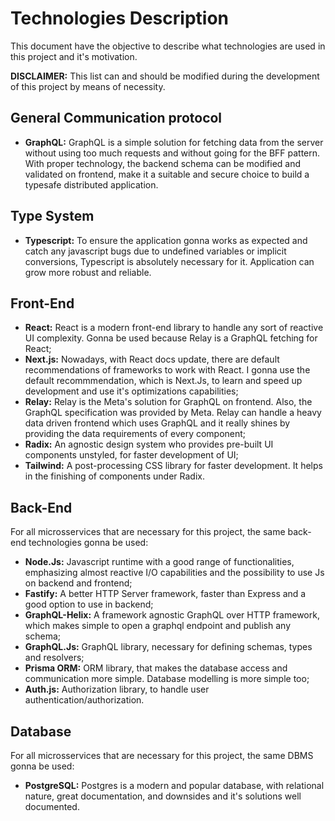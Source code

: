 # Technologies Description

This document have the objective to describe what technologies are used in this project and it's motivation.

**DISCLAIMER:** This list can and should be modified during the development of this project by means of necessity.

## General Communication protocol

- **GraphQL:** GraphQL is a simple solution for fetching data from the server without using too much requests and without going for the BFF pattern. With proper technology, the backend schema can be modified and validated on frontend, make it a suitable and secure choice to build a typesafe distributed application.

## Type System

- **Typescript:** To ensure the application gonna works as expected and catch any javascript bugs due to undefined variables or implicit conversions, Typescript is absolutely necessary for it. Application can grow more robust and reliable.

## Front-End

- **React:** React is a modern front-end library to handle any sort of reactive UI complexity. Gonna be used because Relay is a GraphQL fetching for React;
- **Next.js:** Nowadays, with React docs update, there are default recommendations of frameworks to work with React. I gonna use the default recommmendation, which is Next.Js, to learn and speed up development and use it's optimizations capabilities;
- **Relay:** Relay is the Meta's solution for GraphQL on frontend. Also, the GraphQL specification was provided by Meta. Relay can handle a heavy data driven frontend which uses GraphQL and it really shines by providing the data requirements of every component;
- **Radix:** An agnostic design system who provides pre-built UI components unstyled, for faster development of UI;
- **Tailwind:** A post-processing CSS library for faster development. It helps in the finishing of components under Radix.

## Back-End

For all microsservices that are necessary for this project, the same back-end technologies gonna be used:

- **Node.Js:** Javascript runtime with a good range of functionalities, emphasizing almost reactive I/O capabilities and the possibility to use Js on backend and frontend;
- **Fastify:** A better HTTP Server framework, faster than Express and a good option to use in backend;
- **GraphQL-Helix:** A framework agnostic GraphQL over HTTP framework, which makes simple to open a graphql endpoint and publish any schema;
- **GraphQL.Js:** GraphQL library, necessary for defining schemas, types and resolvers;
- **Prisma ORM:** ORM library, that makes the database access and communication more simple. Database modelling is more simple too;
- **Auth.js:** Authorization library, to handle user authentication/authorization.

## Database

For all microsservices that are necessary for this project, the same DBMS gonna be used:

- **PostgreSQL:** Postgres is a modern and popular database, with relational nature, great documentation, and downsides and it's solutions well documented.
